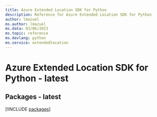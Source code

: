 ```yaml
---
title: Azure Extended Location SDK for Python
description: Reference for Azure Extended Location SDK for Python
author: lmazuel
ms.author: lmazuel
ms.data: 03/06/2023
ms.topic: reference
ms.devlang: python
ms.service: extendedlocation
---
```

# Azure Extended Location SDK for Python - latest
## Packages - latest
[!INCLUDE [packages](extended-location-index.md)]